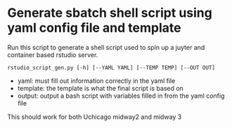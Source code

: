 # Generate sbatch shell script using yaml config file and template


Run this script to generate a shell script used to spin up a juyter and container based rstudio server.

```
rstudio_script_gen.py [-h] [--YAML YAML] [--TEMP TEMP] [--OUT OUT]
```
- yaml: must fill out information correctly in the yaml file
- template: the template is what the final script is based on
- output: output a bash script with variables filled in from the yaml config file

This should work for both Uchicago midway2 and midway 3


